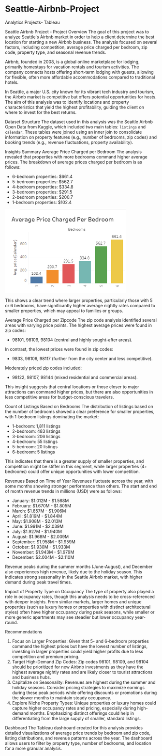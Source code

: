 # Seattle-Airbnb-Project
Analytics Projects- Tableau

 Seattle Airbnb Project - Project Overview
The goal of this project was to analyze Seattle's Airbnb market in order to help a client determine the best location for starting a new Airbnb business. The analysis focused on several factors, including competition, average price charged per bedroom, zip code, property type, and seasonal revenue trends.

Airbnb, founded in 2008, is a global online marketplace for lodging, primarily homestays for vacation rentals and tourism activities. The company connects hosts offering short-term lodging with guests, allowing for flexible, often more affordable accommodations compared to traditional hotels.

In Seattle, a major U.S. city known for its vibrant tech industry and tourism, the Airbnb market is competitive but offers potential opportunities for hosts. The aim of this analysis was to identify locations and property characteristics that yield the highest profitability, guiding the client on where to invest for the best returns.

 Dataset Structure
The dataset used in this analysis was the Seattle Airbnb Open Data from Kaggle, which included two main tables: `listings` and `calendar`. These tables were joined using an inner join to consolidate information on property features (e.g., number of bedrooms, zip codes) and booking trends (e.g., revenue fluctuations, property availability).

 Insights Summary
 Average Price Charged per Bedroom
The analysis revealed that properties with more bedrooms command higher average prices. The breakdown of average prices charged per bedroom is as follows:
- 6-bedroom properties: $661.4
- 5-bedroom properties: $562.7
- 4-bedroom properties: $334.8
- 3-bedroom properties: $291.5
- 2-bedroom properties: $200.7
- 1-bedroom properties: $102.4

 ![Average Price Per Bedroom Visualization on Tableau](https://github.com/JoanneGuandaru/Seattle-Airbnb-Project/blob/main/Avg%20Price.PNG?raw=true)

This shows a clear trend where larger properties, particularly those with 5 or 6 bedrooms, have significantly higher average nightly rates compared to smaller properties, which may appeal to families or groups.

 Average Price Charged per Zipcode
The zip code analysis identified several areas with varying price points. The highest average prices were found in zip codes:
- 98101, 98109, 98104 (central and highly sought-after areas).

In contrast, the lowest prices were found in zip codes:
- 9833, 98106, 98117 (further from the city center and less competitive).

Moderately priced zip codes included:
- 98122, 98107, 98144 (mixed residential and commercial areas).

This insight suggests that central locations or those closer to major attractions can command higher prices, but there are also opportunities in less competitive areas for budget-conscious travelers.

 Count of Listings Based on Bedrooms
The distribution of listings based on the number of bedrooms showed a clear preference for smaller properties, with 1-bedroom listings dominating the market:
- 1-bedroom: 1,811 listings
- 2-bedroom: 483 listings
- 3-bedroom: 206 listings
- 4-bedroom: 55 listings
- 5-bedroom: 20 listings
- 6-bedroom: 5 listings

This indicates that there is a greater supply of smaller properties, and competition might be stiffer in this segment, while larger properties (4+ bedrooms) could offer unique opportunities with lower competition.

 Revenues Based on Time of Year
Revenues fluctuate across the year, with some months showing stronger performance than others. The start and end of month revenue trends in millions (USD) were as follows:
- January: $1.012M - $1.568M
- February: $1.670M - $1.805M
- March: $1.857M - $1.906M
- April: $1.819M - $1.844M
- May: $1.908M - $2.013M
- June: $1.991M - $2.039M
- July: $1.927M - $1.940M
- August: $1.968M - $2.009M
- September: $1.958M - $1.959M
- October: $1.930M - $1.933M
- November: $1.943M - $1.979M
- December: $2.004M - $2.110M

Revenue peaks during the summer months (June-August), and December also experiences high revenue, likely due to the holiday season. This indicates strong seasonality in the Seattle Airbnb market, with higher demand during peak travel times.

 Impact of Property Type on Occupancy
The type of property also played a role in occupancy rates, though this analysis needs to be cross-referenced with deeper insights. From similar markets, larger homes and unique properties (such as luxury homes or properties with distinct architectural styles) often have higher occupancy during peak seasons, while smaller or more generic apartments may see steadier but lower occupancy year-round.

 Recommendations
1. Focus on Larger Properties: Given that 5- and 6-bedroom properties command the highest prices but have the lowest number of listings, investing in larger properties could yield higher profits due to less competition and premium pricing.
2. Target High-Demand Zip Codes: Zip codes 98101, 98109, and 98104 should be prioritized for new Airbnb investments as they have the highest average nightly rates and are likely closer to tourist attractions and business hubs.
3. Capitalize on Seasonality: Revenues are highest during the summer and holiday seasons. Consider pricing strategies to maximize earnings during these peak periods while offering discounts or promotions during the slower months to maintain steady occupancy.
4. Explore Niche Property Types: Unique properties or luxury homes could capture higher occupancy rates and pricing, especially during high-demand months. Emphasizing distinct offerings could help in differentiating from the large supply of smaller, standard listings.

 Dashboard
The Tableau dashboard created for this analysis provides detailed visualizations of average price trends by bedroom and zip code, listing distributions, and revenue patterns across the year. The dashboard allows users to filter by property type, number of bedrooms, and location for a more granular analysis.
